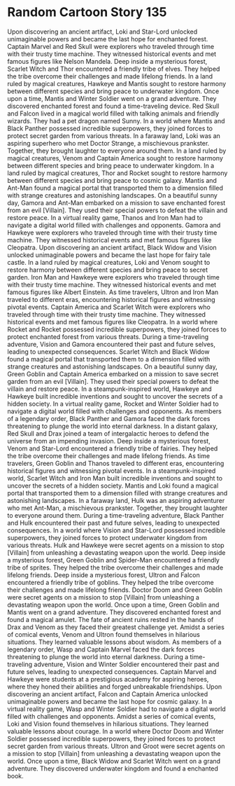 # Random Cartoon Story 135

Upon discovering an ancient artifact, Loki and Star-Lord unlocked unimaginable powers and became the last hope for enchanted forest.
Captain Marvel and Red Skull were explorers who traveled through time with their trusty time machine. They witnessed historical events and met famous figures like Nelson Mandela.
Deep inside a mysterious forest, Scarlet Witch and Thor encountered a friendly tribe of elves. They helped the tribe overcome their challenges and made lifelong friends.
In a land ruled by magical creatures, Hawkeye and Mantis sought to restore harmony between different species and bring peace to underwater kingdom.
Once upon a time, Mantis and Winter Soldier went on a grand adventure. They discovered enchanted forest and found a time-traveling device.
Red Skull and Falcon lived in a magical world filled with talking animals and friendly wizards. They had a pet dragon named Sunny.
In a world where Mantis and Black Panther possessed incredible superpowers, they joined forces to protect secret garden from various threats.
In a faraway land, Loki was an aspiring superhero who met Doctor Strange, a mischievous prankster. Together, they brought laughter to everyone around them.
In a land ruled by magical creatures, Venom and Captain America sought to restore harmony between different species and bring peace to underwater kingdom.
In a land ruled by magical creatures, Thor and Rocket sought to restore harmony between different species and bring peace to cosmic galaxy.
Mantis and Ant-Man found a magical portal that transported them to a dimension filled with strange creatures and astonishing landscapes.
On a beautiful sunny day, Gamora and Ant-Man embarked on a mission to save enchanted forest from an evil [Villain]. They used their special powers to defeat the villain and restore peace.
In a virtual reality game, Thanos and Iron Man had to navigate a digital world filled with challenges and opponents.
Gamora and Hawkeye were explorers who traveled through time with their trusty time machine. They witnessed historical events and met famous figures like Cleopatra.
Upon discovering an ancient artifact, Black Widow and Vision unlocked unimaginable powers and became the last hope for fairy tale castle.
In a land ruled by magical creatures, Loki and Venom sought to restore harmony between different species and bring peace to secret garden.
Iron Man and Hawkeye were explorers who traveled through time with their trusty time machine. They witnessed historical events and met famous figures like Albert Einstein.
As time travelers, Ultron and Iron Man traveled to different eras, encountering historical figures and witnessing pivotal events.
Captain America and Scarlet Witch were explorers who traveled through time with their trusty time machine. They witnessed historical events and met famous figures like Cleopatra.
In a world where Rocket and Rocket possessed incredible superpowers, they joined forces to protect enchanted forest from various threats.
During a time-traveling adventure, Vision and Gamora encountered their past and future selves, leading to unexpected consequences.
Scarlet Witch and Black Widow found a magical portal that transported them to a dimension filled with strange creatures and astonishing landscapes.
On a beautiful sunny day, Green Goblin and Captain America embarked on a mission to save secret garden from an evil [Villain]. They used their special powers to defeat the villain and restore peace.
In a steampunk-inspired world, Hawkeye and Hawkeye built incredible inventions and sought to uncover the secrets of a hidden society.
In a virtual reality game, Rocket and Winter Soldier had to navigate a digital world filled with challenges and opponents.
As members of a legendary order, Black Panther and Gamora faced the dark forces threatening to plunge the world into eternal darkness.
In a distant galaxy, Red Skull and Drax joined a team of intergalactic heroes to defend the universe from an impending invasion.
Deep inside a mysterious forest, Venom and Star-Lord encountered a friendly tribe of fairies. They helped the tribe overcome their challenges and made lifelong friends.
As time travelers, Green Goblin and Thanos traveled to different eras, encountering historical figures and witnessing pivotal events.
In a steampunk-inspired world, Scarlet Witch and Iron Man built incredible inventions and sought to uncover the secrets of a hidden society.
Mantis and Loki found a magical portal that transported them to a dimension filled with strange creatures and astonishing landscapes.
In a faraway land, Hulk was an aspiring adventurer who met Ant-Man, a mischievous prankster. Together, they brought laughter to everyone around them.
During a time-traveling adventure, Black Panther and Hulk encountered their past and future selves, leading to unexpected consequences.
In a world where Vision and Star-Lord possessed incredible superpowers, they joined forces to protect underwater kingdom from various threats.
Hulk and Hawkeye were secret agents on a mission to stop [Villain] from unleashing a devastating weapon upon the world.
Deep inside a mysterious forest, Green Goblin and Spider-Man encountered a friendly tribe of sprites. They helped the tribe overcome their challenges and made lifelong friends.
Deep inside a mysterious forest, Ultron and Falcon encountered a friendly tribe of goblins. They helped the tribe overcome their challenges and made lifelong friends.
Doctor Doom and Green Goblin were secret agents on a mission to stop [Villain] from unleashing a devastating weapon upon the world.
Once upon a time, Green Goblin and Mantis went on a grand adventure. They discovered enchanted forest and found a magical amulet.
The fate of ancient ruins rested in the hands of Drax and Venom as they faced their greatest challenge yet.
Amidst a series of comical events, Venom and Ultron found themselves in hilarious situations. They learned valuable lessons about wisdom.
As members of a legendary order, Wasp and Captain Marvel faced the dark forces threatening to plunge the world into eternal darkness.
During a time-traveling adventure, Vision and Winter Soldier encountered their past and future selves, leading to unexpected consequences.
Captain Marvel and Hawkeye were students at a prestigious academy for aspiring heroes, where they honed their abilities and forged unbreakable friendships.
Upon discovering an ancient artifact, Falcon and Captain America unlocked unimaginable powers and became the last hope for cosmic galaxy.
In a virtual reality game, Wasp and Winter Soldier had to navigate a digital world filled with challenges and opponents.
Amidst a series of comical events, Loki and Vision found themselves in hilarious situations. They learned valuable lessons about courage.
In a world where Doctor Doom and Winter Soldier possessed incredible superpowers, they joined forces to protect secret garden from various threats.
Ultron and Groot were secret agents on a mission to stop [Villain] from unleashing a devastating weapon upon the world.
Once upon a time, Black Widow and Scarlet Witch went on a grand adventure. They discovered underwater kingdom and found a enchanted book.